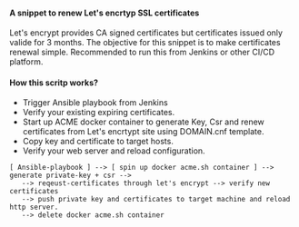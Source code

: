 #### A snippet to renew Let's encrtyp SSL certificates
Let's encrypt provides CA signed certificates but certificates issued only valide for 3 months.
The objective for this snippet is to make certificates renewal simple.
Recommended to run this from Jenkins or other CI/CD platform. 

#### How this scritp works?
* Trigger Ansible playbook from Jenkins
* Verify your existing expiring certificates.
* Start up ACME docker container to generate Key, Csr and renew certificates from Let's encrtypt site using DOMAIN.cnf template.
* Copy key and certificate to target hosts.
* Verify your web server and reload configuration.

```
[ Ansible-playbook ] --> [ spin up docker acme.sh container ] --> generate private-key + csr --> 
   --> reqeust-certificates through let's encrypt --> verify new certificates
   --> push private key and certificates to target machine and reload http server.
   --> delete docker acme.sh container
```
